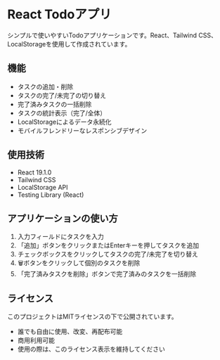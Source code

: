 # React Todoアプリ

シンプルで使いやすいTodoアプリケーションです。React、Tailwind CSS、LocalStorageを使用して作成されています。

## 機能

- タスクの追加・削除
- タスクの完了/未完了の切り替え
- 完了済みタスクの一括削除
- タスクの統計表示（完了/全体）
- LocalStorageによるデータ永続化
- モバイルフレンドリーなレスポンシブデザイン

## 使用技術

- React 19.1.0
- Tailwind CSS
- LocalStorage API
- Testing Library (React)

## アプリケーションの使い方

1. 入力フィールドにタスクを入力
2. 「追加」ボタンをクリックまたはEnterキーを押してタスクを追加
3. チェックボックスをクリックしてタスクの完了/未完了を切り替え
4. 🗑️ボタンをクリックして個別のタスクを削除
5. 「完了済みタスクを削除」ボタンで完了済みのタスクを一括削除

## ライセンス

このプロジェクトはMITライセンスの下で公開されています。

- 誰でも自由に使用、改変、再配布可能
- 商用利用可能
- 使用の際は、このライセンス表示を維持してください
